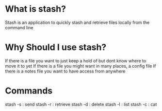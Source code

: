 What is stash?
=====
Stash is an application to quickly stash and retrieve files locally from the command line


Why Should I use stash?
=====

If there is a file you want to just keep a hold of but dont know where to move it to yet
If there is a file you might want in many places, a config file
If there is a notes file you want to have access from anywhere


Commands
======
stash -s <filename> : send
stash -r <filename> : retrieve
stash -d <filename> : delete 
stash -l : list
stash -c <filename> : cat




